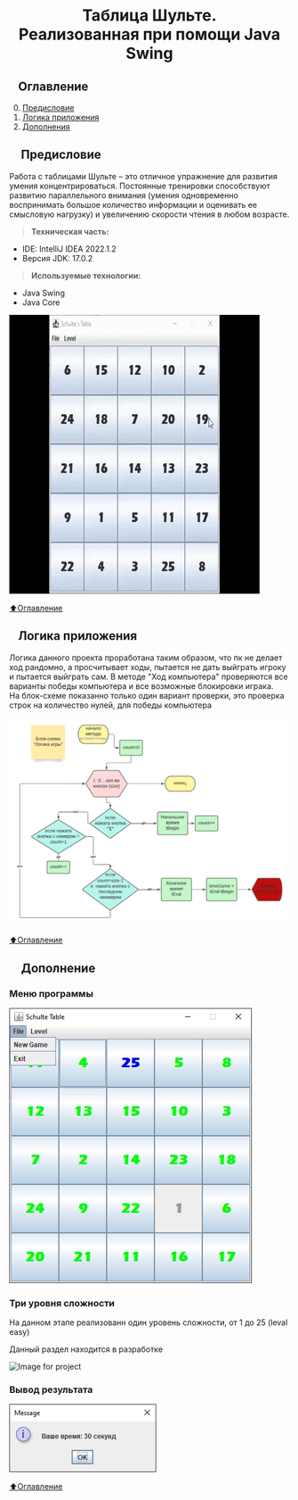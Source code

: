 <h1 align="center">Таблица Шульте. <br> Реализованная при помощи Java Swing </h1>
<h2 dir="auto"><a id="user-content-оглавление" class="anchor" aria-hidden="true" href="#оглавление"><svg class="octicon octicon-link" viewBox="0 0 16 16" version="1.1" width="16" height="16" aria-hidden="true"></svg></a>Оглавление</h2>
<ol start="0" dir="auto">
<li><a href="#предисловие">Предисловие</a></li>
<li><a href="логика">Логика приложения</a></li>
<li><a href="#дополнение">Дополнения</a></li>
</ol>

<h2 dir="auto"><a id="предисловие" class="anchor" aria-hidden="true" href="#предисловие"><svg class="octicon octicon-link" viewBox="0 0 16 16" version="1.1" width="16" height="16" aria-hidden="true"></svg></a>
Предисловие</h2>
<p> Работа с таблицами Шульте – это отличное упражнение для развития умения концентрироваться. Постоянные тренировки способствуют развитию параллельного внимания (умения одновременно воспринимать большое количество информации и оценивать ее смысловую нагрузку) и увеличению скорости чтения в любом возрасте.</p>
<blockquote>
 <p dir="auto"><b>Техническая часть:</b></p>
</blockquote>

<ul>
<li>IDE: IntelliJ IDEA 2022.1.2</li>
<li>Версия JDK: 17.0.2</li>
</ul>

<blockquote>
 <p dir="auto"><b>Используемые технологии:</b></p>
</blockquote>

<ul>
<li>Java Swing</li>
<li>Java Core</li>
</ul>

![Image for project](https://github.com/OlKomar35/shulte_table/blob/master/images_for_project/shulte%20(2).gif)

<a href="#оглавление"><g-emoji class="g-emoji" alias="arrow_up" fallback-src="https://github.githubassets.com/images/icons/emoji/unicode/2b06.png">⬆️</g-emoji>Оглавление</a>

<h2 dir="auto"><a id="логика" class="anchor" aria-hidden="true" href="#предисловие"><svg class="octicon octicon-link" viewBox="0 0 16 16" version="1.1" width="16" height="16" aria-hidden="true"></svg></a>Логика приложения</h2>

<p>   Логика данного проекта проработана таким образом, что пк не делает ход рандомно, а просчитывает ходы, пытается не дать выйграть игроку и пытается выйграть сам. 
В методе "Ход компьютера" проверяются все варианты победы компьютера и все возможные блокировки играка.<br> На блок-схеме показанно только один вариант проверки, это проверка строк на количество нулей, для победы компьютера</p>

![Image block diagram](https://github.com/OlKomar35/shulte_table/blob/master/images_for_project/shulte_diagram.png)

<a href="#оглавление"><g-emoji class="g-emoji" alias="arrow_up" fallback-src="https://github.githubassets.com/images/icons/emoji/unicode/2b06.png">⬆️</g-emoji>Оглавление</a>

<h2 dir="auto"><a id="дополнение" class="anchor" aria-hidden="true" href="#дополнение"><svg class="octicon octicon-link" viewBox="0 0 16 16" version="1.1" width="16" height="16" aria-hidden="true"></svg></a>
Дополнение</h2>

<h3>Меню программы</h3>

![Image for project](https://github.com/OlKomar35/shulte_table/blob/master/images_for_project/screen5.jpg)

<h3>Три уровня сложности</h3>
<p> На данном этапе реализованн один уровень сложности, от 1 до 25 (leval easy)</p>

Данный раздел находится в разработке

![Image for project](https://github.com/OlKomar35|shulte_table/blob/master/images_for_project/screen4.jpg)

<h3>Вывод результата</h3>

![Image for project](https://github.com/OlKomar35/shulte_table/blob/master/images_for_project/screen3.jpg)

<a href="#оглавление"><g-emoji class="g-emoji" alias="arrow_up" fallback-src="https://github.githubassets.com/images/icons/emoji/unicode/2b06.png">⬆️</g-emoji>Оглавление</a>

